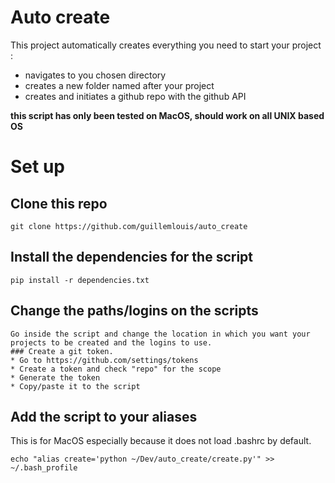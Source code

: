 # Auto create
This project automatically creates everything you need to start your project : 
* navigates to you chosen directory
* creates a new folder named after your project
* creates and initiates a github repo with the github API

**this script has only been tested on MacOS, should work on all UNIX based OS**

# Set up

  ## Clone this repo
  ```
  git clone https://github.com/guillemlouis/auto_create
  ```
  ## Install the dependencies for the script
  ```
  pip install -r dependencies.txt

  ```

  ## Change the paths/logins on the scripts
    Go inside the script and change the location in which you want your projects to be created and the logins to use. 
    ### Create a git token. 
    * Go to https://github.com/settings/tokens
    * Create a token and check "repo" for the scope
    * Generate the token
    * Copy/paste it to the script
  ## Add the script to your aliases
  This is for MacOS especially because it does not load .bashrc by default.
  ```
  echo "alias create='python ~/Dev/auto_create/create.py'" >> ~/.bash_profile
  ```
